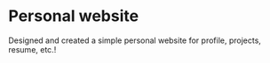 # Personal website
Designed and created a simple personal website for profile, projects, resume, etc.!
